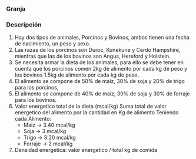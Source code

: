 ### Granja

### Descripción

1. Hay dos tipos de animales, Porcinos y Bovinos, ambos tienen una fecha de nacimiento, un peso y sexo.
2. Las razas de los porcinos son Duroc, Kunekune y Cerdo Hampshire, mientras que las de los bovinos son Angus, Hereford y Holstein.
3. Se necesita armar la dieta de los animales, para ello se debe tener en cuenta que los porcinos comen 2kg de alimento por cada kg de peso y los bovinos 1.5kg de alimento por cada kg de peso.
4. El alimento se compone de 50% de maíz, 30% de soja y 20% de trigo para los porcinos, 
5. El alimento se compone de 40% de maíz, 30% de soja y 30% de forraje para los bovinos.
6. Valor energetico total de la dieta (mcal/kg)
    Suma total de valor energetico del alimento por la cantidad en Kg de alimento
    Teniendo cada Alimento:
    - Maiz -> 3.40 mcal/kg
    - Soja -> 3 mcal/kg
    - Trigo -> 3.20 mcal/kg
    - Forraje -> 2 mcal/kg
7. Densidad energetica: valor energetico / total kg de comida

